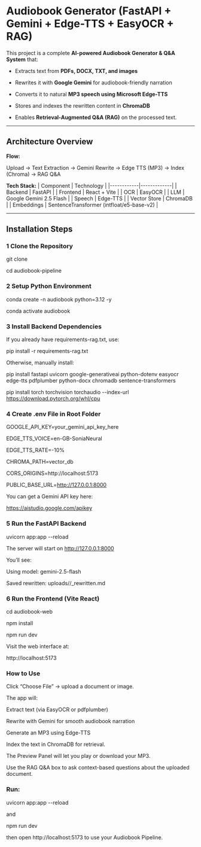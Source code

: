 #  Audiobook Generator (FastAPI + Gemini + Edge-TTS + EasyOCR + RAG)


This project is a complete **AI-powered Audiobook Generator & Q&A System** that:

- Extracts text from **PDFs, DOCX, TXT, and images**

- Rewrites it with **Google Gemini** for audiobook-friendly narration

- Converts it to natural **MP3 speech using Microsoft Edge-TTS**

- Stores and indexes the rewritten content in **ChromaDB**

- Enables **Retrieval-Augmented Q&A (RAG)** on the processed text.

---

##  Architecture Overview

**Flow:**

Upload → Text Extraction → Gemini Rewrite → Edge TTS (MP3) → Index (Chroma) → RAG Q&A



**Tech Stack:**
| Component | Technology |
|------------|-------------|
| Backend | FastAPI |
| Frontend | React + Vite |
| OCR | EasyOCR |
| LLM | Google Gemini 2.5 Flash |
| Speech | Edge-TTS |
| Vector Store | ChromaDB |
| Embeddings | SentenceTransformer (intfloat/e5-base-v2) |

---


##  Installation Steps


### 1️ Clone the Repository

git clone

cd audiobook-pipeline


### 2️ Setup Python Environment

conda create -n audiobook python=3.12 -y

conda activate audiobook


### 3️ Install Backend Dependencies

If you already have requirements-rag.txt, use:

pip install -r requirements-rag.txt

Otherwise, manually install:


pip install fastapi uvicorn google-generativeai python-dotenv easyocr edge-tts pdfplumber python-docx chromadb sentence-transformers

pip install torch torchvision torchaudio --index-url https://download.pytorch.org/whl/cpu


### 4️ Create .env File in Root Folder

GOOGLE_API_KEY=your_gemini_api_key_here

EDGE_TTS_VOICE=en-GB-SoniaNeural

EDGE_TTS_RATE=-10%

CHROMA_PATH=vector_db

CORS_ORIGINS=http://localhost:5173

PUBLIC_BASE_URL=http://127.0.0.1:8000

You can get a Gemini API key here:

 https://aistudio.google.com/apikey


### 5️ Run the FastAPI Backend

uvicorn app:app --reload

 The server will start on http://127.0.0.1:8000


You’ll see:

Using model: gemini-2.5-flash

Saved rewritten: uploads/<session-id>/<filename>_rewritten.md


### 6️ Run the Frontend (Vite React)

cd audiobook-web

npm install

npm run dev

Visit the web interface at:

 http://localhost:5173


### How to Use

Click “Choose File” → upload a document or image.

The app will:

Extract text (via EasyOCR or pdfplumber)

Rewrite with Gemini for smooth audiobook narration

Generate an MP3 using Edge-TTS

Index the text in ChromaDB for retrieval.

The Preview Panel will let you play or download your MP3.

Use the RAG Q&A box to ask context-based questions about the uploaded document.




### Run:

uvicorn app:app --reload

and

npm run dev

then open http://localhost:5173 to use your Audiobook Pipeline.
